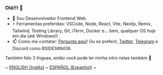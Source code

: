 ### Olá!!! 👋

- 🔭 Sou Desenvolvedor Frontend Web.
- ⚡ Ferramentas preferidas: VSCode, Node, React, Vite, Nextjs, Remix, Tailwind, Testing Library, Git, iTerm, Docker e... bem, qualquer OS hoje em dia (até Windows!)
- 📫 Como me contatar: [Pergunte aqui](https://github.com/bsides/bsides/issues)! Ou se preferir, [Twitter](https://twitter.com/bsides), [Telegram](https://t.me/bsides) e Discord como BSIDES#9436.

Também falo 3 línguas, então você pode ler minha intro nelas também 🤩

~ [ENGLISH (Inglês)](https://github.com/bsides/bsides/blob/master/README_EN.md) ~ [ESPAÑOL (Espanhol)](https://github.com/bsides/bsides/blob/master/README_ES.md) ~
